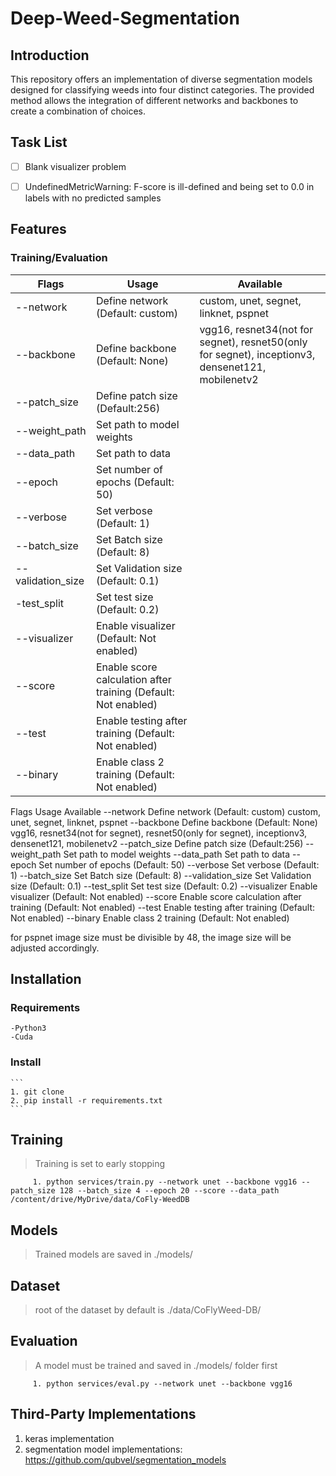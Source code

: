 # Deep-Weed-Segmentation

## Introduction
This repository offers an implementation of diverse segmentation models designed for classifying weeds into four distinct categories. The provided method allows the integration of different networks and backbones to create a combination of choices.

## Task List
  - [ ] Blank visualizer problem
  - [ ] UndefinedMetricWarning: F-score is ill-defined and being set to 0.0 in labels with no predicted samples


## Features

  ### Training/Evaluation

| Flags  | Usage | Available |
| ------------- | ------------- | ------------- |
| --network  | Define network (Default: custom)  | custom, unet, segnet, linknet, pspnet  |
| --backbone  | Define backbone	(Default: None)  | vgg16, resnet34(not for segnet), resnet50(only for segnet), inceptionv3,                                                                    densenet121, mobilenetv2  |
| --patch_size  | Define patch size (Default:256) |
| --weight_path  | Set path to model weights  | 
| --data_path  | Set path to data  | 
| --epoch  | Set number of epochs (Default: 50)  |
| --verbose  | Set verbose (Default: 1)  |
| --batch_size  | Set Batch size (Default: 8)  |
| --validation_size  | Set Validation size (Default: 0.1)  |
| -test_split  | Set test size (Default: 0.2)  |
| --visualizer  | Enable visualizer (Default: Not enabled)  |
| --score  | Enable score calculation after training (Default: Not enabled)  |
| --test  | Enable testing after training (Default: Not enabled)  |
| --binary  | Enable class 2 training (Default: Not enabled)  |


Flags  Usage  Available
--network  Define network (Default: custom)			custom, unet, segnet, linknet, pspnet
--backbone  Define backbone	(Default: None)			vgg16, resnet34(not for segnet), resnet50(only for segnet), inceptionv3,                                                                    densenet121, mobilenetv2
--patch_size  Define patch size (Default:256)
--weight_path  Set path to model weights
--data_path  Set path to data
--epoch  Set number of epochs (Default: 50)
--verbose 			   Set verbose (Default: 1)
--batch_size		   Set Batch size (Default: 8)
--validation_size  Set Validation size (Default: 0.1)
--test_split		   Set test size (Default: 0.2)
--visualizer		   Enable visualizer (Default: Not enabled)
--score				     Enable score calculation after training (Default: Not enabled)
--test				     Enable testing after training (Default: Not enabled)
--binary			     Enable class 2 training (Default: Not enabled)

for pspnet image size must be divisible by 48, the image size will be adjusted accordingly.

## Installation
  ### Requirements
    -Python3
    -Cuda

  ### Install
    ```
    1. git clone
    2. pip install -r requirements.txt 
    ```
## Training 

  > Training is set to early stopping
 ```
      1. python services/train.py --network unet --backbone vgg16 --patch_size 128 --batch_size 4 --epoch 20 --score --data_path /content/drive/MyDrive/data/CoFly-WeedDB 
 ```
## Models

  > Trained models are saved in ./models/

## Dataset

  > root of the dataset by default is ./data/CoFlyWeed-DB/

## Evaluation

 > A model must be trained and saved in ./models/ folder first
 ```
      1. python services/eval.py --network unet --backbone vgg16
 ```

## Third-Party Implementations
 1. keras implementation
 2. segmentation model implementations: https://github.com/qubvel/segmentation_models

